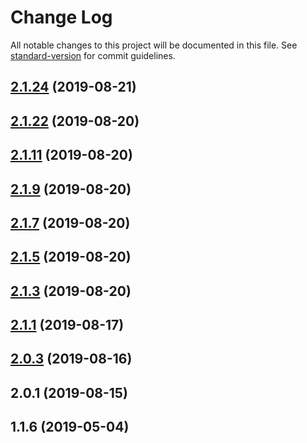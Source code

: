 # Change Log

All notable changes to this project will be documented in this file. See [standard-version](https://github.com/conventional-changelog/standard-version) for commit guidelines.

<a name="2.1.24"></a>
## [2.1.24](https://github.com/nash-io/api-client-typescript/compare/v2.1.22...v2.1.24) (2019-08-21)



<a name="2.1.22"></a>
## [2.1.22](https://github.com/nash-io/api-client-typescript/compare/v2.1.11...v2.1.22) (2019-08-20)



<a name="2.1.11"></a>
## [2.1.11](https://github.com/nash-io/api-client-typescript/compare/v2.1.9...v2.1.11) (2019-08-20)



<a name="2.1.9"></a>
## [2.1.9](https://github.com/nash-io/api-client-typescript/compare/v2.1.7...v2.1.9) (2019-08-20)



<a name="2.1.7"></a>
## [2.1.7](https://github.com/nash-io/api-client-typescript/compare/v2.1.5...v2.1.7) (2019-08-20)



<a name="2.1.5"></a>
## [2.1.5](https://github.com/nash-io/api-client-typescript/compare/v2.1.3...v2.1.5) (2019-08-20)



<a name="2.1.3"></a>
## [2.1.3](https://github.com/nash-io/api-client-typescript/compare/v2.1.1...v2.1.3) (2019-08-20)



<a name="2.1.1"></a>
## [2.1.1](https://github.com/nash-io/api-client-typescript/compare/v2.0.3...v2.1.1) (2019-08-17)



<a name="2.0.3"></a>
## [2.0.3](https://github.com/nash-io/api-client-typescript/compare/v2.0.1...v2.0.3) (2019-08-16)



<a name="2.0.1"></a>
## 2.0.1 (2019-08-15)



<a name="1.1.6"></a>
## 1.1.6 (2019-05-04)
